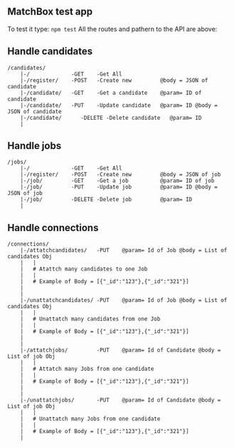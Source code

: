 MatchBox test app
----------

To test it type:
```npm test```
All the routes and pathern to the API are above:


Handle candidates
--

```
/candidates/
    |-/             -GET    -Get All
    |-/register/    -POST   -Create new         @body = JSON of candidate
    |-/candidate/   -GET    -Get a candidate    @param= ID of candidate
    |-/candidate/   -PUT    -Update candidate   @param= ID @body = JSON of candidate
    |-/candidate/      -DELETE -Delete candidate   @param= ID
    |
```
Handle jobs
---
```
/jobs/
    |-/             -GET    -Get All
    |-/register/    -POST   -Create new         @body = JSON of job
    |-/job/         -GET    -Get a job          @param= ID of job
    |-/job/         -PUT    -Update job         @param= ID @body = JSON of job
    |-/job/         -DELETE -Delete job         @param= ID 
    |
```
Handle connections
---
```
/connections/
    |-/attatchcandidates/   -PUT    @param= Id of Job @body = List of candidates Obj
    |   |
    |   # Atattch many candidates to one Job
    |   |
    |   # Example of Body = [{"_id":"123"},{"_id":"321"}]
    |
    |
    |-/unattatchcandidates/ -PUT    @param= Id of Job @body = List of candidates Obj
    |   |
    |   # Unattatch many candidates from one Job
    |   |
    |   # Example of Body = [{"_id":"123"},{"_id":"321"}]
    |
    |
    |-/attatchjobs/         -PUT    @param= Id of Candidate @body = List of job Obj
    |   |
    |   # Attatch many Jobs from one candidate
    |   |
    |   # Example of Body = [{"_id":"123"},{"_id":"321"}]
    |
    |
    |-/unattatchjobs/       -PUT    @param= Id of Candidate @body = List of job Obj
    |   |
    |   # Unattatch many Jobs from one candidate
    |   |
    |   # Example of Body = [{"_id":"123"},{"_id":"321"}]
    |
```